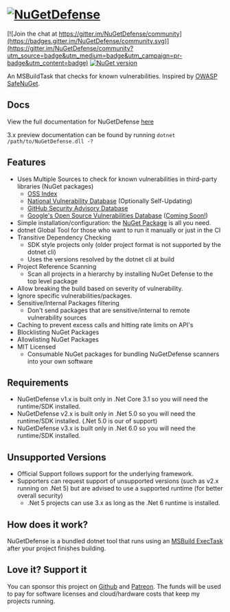 
# [![NuGetDefense](https://raw.githubusercontent.com/digitalcoyote/NuGetDefense/master/.github/images/logo.png)](https://digitalcoyote.github.io/NuGetDefense/)

[![Join the chat at https://gitter.im/NuGetDefense/community](https://badges.gitter.im/NuGetDefense/community.svg)](https://gitter.im/NuGetDefense/community?utm_source=badge&utm_medium=badge&utm_campaign=pr-badge&utm_content=badge)  [![NuGet version](https://badge.fury.io/nu/NugetDefense.svg)](https://badge.fury.io/nu/NugetDefense)

An MSBuildTask that checks for known vulnerabilities. Inspired by [OWASP SafeNuGet](https://github.com/OWASP/SafeNuGet).
  
## Docs

View the full documentation for NuGetDefense [here](https://digitalcoyote.github.io/NuGetDefense/)

3.x preview documentation can be found by running `dotnet /path/to/NuGetDefense.dll -?`
  
## Features  

* Uses Multiple Sources to check for known vulnerabilities in third-party libraries (NuGet packages)
  * [OSS Index](https://ossindex.sonatype.org/)
  * [National Vulnerability Database](https://nvd.nist.gov/) (Optionally Self-Updating)
  * [GitHub Security Advisory Database](https://nvd.nist.gov/)
  * [Google's Open Source Vulnerabilities Database](https://osv.dev/) ([Coming Soon!](https://github.com/digitalcoyote/NuGetDefense/discussions/53))
* Simple installation/configuration: the [NuGet Package](https://www.nuget.org/packages/NuGetDefense/) is all you need.
* dotnet Global Tool for those who want to run it manually or just in the CI
* Transitive Dependency Checking
  * SDK style projects only (older project format is not supported by the dotnet cli)
  * Uses the versions resolved by the dotnet cli at build
* Project Reference Scanning
  * Scan all projects in a hierarchy by installing NuGet Defense to the top level package
* Allow breaking the build based on severity of vulnerability.
* Ignore specific vulnerabilities/packages.
* Sensitive/Internal Packages filtering
  * Don't send packages that are sensitive/internal to remote vulnerability sources
* Caching to prevent excess calls and hitting rate limits on API's
* Blocklisting NuGet Packages
* Allowlisting NuGet Packages
* MIT Licensed
  * Consumable NuGet packages for bundling NuGetDefense scanners into your own software

## Requirements

* NuGetDefense v1.x is built only in .Net Core 3.1 so you will need the runtime/SDK installed.
* NuGetDefense v2.x is built only in .Net 5.0 so you will need the runtime/SDK installed. (.Net 5.0 is our of support)
* NuGetDefense v3.x is built only in .Net 6.0 so you will need the runtime/SDK installed.

## Unsupported Versions
* Official Support follows support for the underlying framework.
* Supporters can request support of unsupported versions (such as v2.x running on .Net 5) but are advised to use a supported runtime (for better overall security)
  * .Net 5 projects can use 3.x as long as the .Net 6 runtime is installed.
  
## How does it work?

  NuGetDefense is a bundled dotnet tool that runs using an [MSBuild ExecTask](https://docs.microsoft.com/en-us/visualstudio/msbuild/exec-task?view=vs-2019) after your project finishes building.

## Love it? Support it

You can sponsor this project on [Github](https://github.com/sponsors/digitalcoyote) and [Patreon](https://www.patreon.com/codingcoyote). The funds will be used to pay for software licenses and cloud/hardware costs that keep my projects running.
